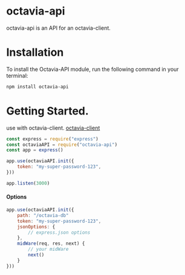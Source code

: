 # octavia-api
octavia-api is an API for an octavia-client.

# Installation
To install the Octavia-API module, run the following command in your terminal:
```bash
npm install octavia-api
```

# Getting Started.

use with octavia-client. [octavia-client](https://www.npmjs.com/package/octavia-client)

```js
const express = require("express")
const octaviaAPI = require("octavia-api")
const app = express()

app.use(octaviaAPI.init({
    token: "my-super-password-123",
}))

app.listen(3000)
```

#### Options
```js
app.use(octaviaAPI.init({
    path: "/octavia-db"
    token: "my-super-password-123",
    jsonOptions: {
        // express.json options
    },
    midWare(req, res, next) {
        // your midWare
        next()
    }
}))
```